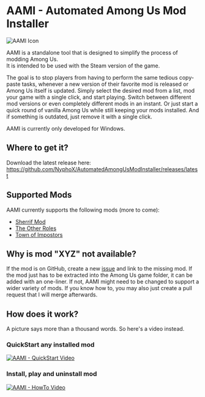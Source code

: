# AAMI - Automated Among Us Mod Installer

![AAMI Icon](https://raw.githubusercontent.com/NyphoX/AutomatedAmongUsModInstaller/master/AmongUs_ModInstaller/aami.ico)

AAMI is a standalone tool that is designed to simplify the process of modding Among Us.\
It is intended to be used with the Steam version of the game.

The goal is to stop players from having to perform  the same tedious copy-paste tasks, whenever a new version of their favorite mod is released or Among Us itself is updated. Simply select the desired mod from a list, mod your game with a single click, and start playing. Switch between different mod versions or even completely different mods in an instant. Or just start a quick round of vanilla Among Us while still keeping your mods installed. And if something is outdated, just remove it with a single click.

AAMI is currently only developed for Windows.

## Where to get it?

Download the latest release here: https://github.com/NyphoX/AutomatedAmongUsModInstaller/releases/latest

## Supported Mods

AAMI currently supports the following mods (more to come):
- [Sherrif Mod](https://github.com/Woodi-dev/Among-Us-Sheriff-Mod)
- [The Other Roles](https://github.com/Eisbison/TheOtherRoles)
- [Town of Impostors](https://github.com/AJMix/TownOfImpostors)

## Why is mod "XYZ" not available?

If the mod is on GitHub, create a new [issue](https://github.com/NyphoX/AutomatedAmongUsModInstaller/issues) and link to the missing mod. If the mod just has to be extracted into the Among Us game folder, it can be added with an one-liner. If not, AAMI might need to be changed to support a wider variety of mods. If you know how to, you may also just create a pull request that I will merge afterwards.

## How does it work?

A picture says more than a thousand words. So here's a video instead.

### QuickStart any installed mod
[![AAMI - QuickStart Video](https://img.youtube.com/vi/Xo0ewyi5y-s/0.jpg)](https://www.youtube.com/watch?v=Xo0ewyi5y-s)

### Install, play and uninstall mod
[![AAMI - HowTo Video](https://img.youtube.com/vi/nAKN5leL8Ks/0.jpg)](https://www.youtube.com/watch?v=nAKN5leL8Ks)

